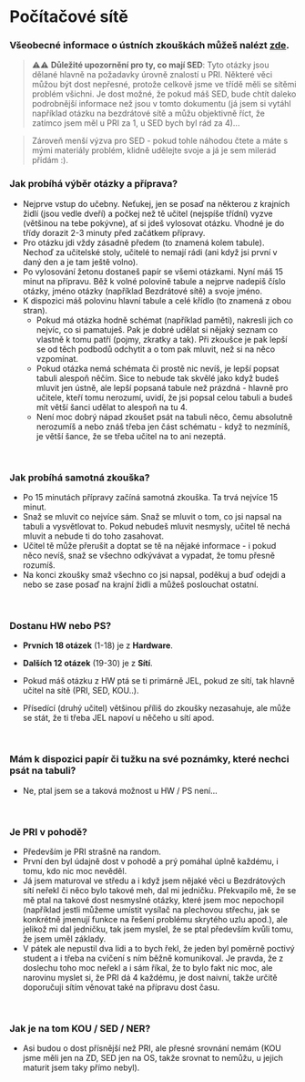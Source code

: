 # Počítačové sítě

### Všeobecné informace o ústních zkouškách můžeš nalézt [zde](../FaQ/USTNI.md).

> ⚠️⚠️ **Důležité upozornění pro ty, co mají SED**: Tyto otázky jsou dělané hlavně na požadavky úrovně znalostí u PRI. Některé věci můžou být dost nepřesné, protože celkově jsme ve třídě měli se sítěmi problém všichni. Je dost možné, že pokud máš SED, bude chtít daleko podrobnější informace než jsou v tomto dokumentu (já jsem si vytáhl například otázku na bezdrátové sítě a můžu objektivně říct, že zatímco jsem měl u PRI za 1, u SED bych byl rád za 4)...

> Zároveň menší výzva pro SED - pokud tohle náhodou čtete a máte s mými materiály problém, klidně udělejte svoje a já je sem milerád přidám :).

### Jak probíhá výběr otázky a příprava?
- Nejprve vstup do učebny. Neťukej, jen se posaď na některou z krajních židlí (jsou vedle dveří) a počkej než tě učitel (nejspíše třídní) vyzve (většinou na tebe pokývne), ať si jdeš vylosovat otázku. Vhodné je do třídy dorazit 2-3 minuty před začátkem přípravy.
- Pro otázku jdi vždy zásadně předem (to znamená kolem tabule). Nechoď za učitelské stoly, učitelé to nemají rádi (ani když jsi první v daný den a je tam ještě volno).
- Po vylosování žetonu dostaneš papír se všemi otázkami. Nyní máš 15 minut na přípravu. Běž k volné polovině tabule a nejprve nadepiš číslo otázky, jméno otázky (například Bezdrátové sítě) a svoje jméno.
- K dispozici máš polovinu hlavní tabule a celé křídlo (to znamená z obou stran).
    - Pokud má otázka hodně schémat (například paměti), nakresli jich co nejvíc, co si pamatuješ. Pak je dobré udělat si nějaký seznam co vlastně k tomu patří (pojmy, zkratky a tak). Při zkoušce je pak lepší se od těch podbodů odchytit a o tom pak mluvit, než si na něco vzpomínat.
    - Pokud otázka nemá schémata či prostě nic nevíš, je lepší popsat tabuli alespoň něčím. Sice to nebude tak skvělé jako když budeš mluvit jen ústně, ale lepší popsaná tabule než prázdná - hlavně pro učitele, kteří tomu nerozumí, uvidí, že jsi popsal celou tabuli a budeš mít větší šanci udělat to alespoň na tu 4.
    - Není moc dobrý nápad zkoušet psát na tabuli něco, čemu absolutně nerozumíš a nebo znáš třeba jen část schématu - když to nezmíníš, je větší šance, že se třeba učitel na to ani nezeptá.

<br>

### Jak probíhá samotná zkouška?
- Po 15 minutách přípravy začíná samotná zkouška. Ta trvá nejvíce 15 minut.
- Snaž se mluvit co nejvíce sám. Snaž se mluvit o tom, co jsi napsal na tabuli a vysvětlovat to. Pokud nebudeš mluvit nesmysly, učitel tě nechá mluvit a nebude ti do toho zasahovat.
- Učitel tě může přerušit a doptat se tě na nějaké informace - i pokud něco nevíš, snaž se všechno odkývávat a vypadat, že tomu přesně rozumíš.
- Na konci zkoušky smaž všechno co jsi napsal, poděkuj a buď odejdi a nebo se zase posaď na krajní židli a můžeš poslouchat ostatní.

<br>

### Dostanu HW nebo PS?
- **Prvních 18 otázek** (1-18) je z **Hardware**.
- **Dalších 12 otázek** (19-30) je z **Sítí**.

- Pokud máš otázku z HW ptá se ti primárně JEL, pokud ze sítí, tak hlavně učitel na sítě (PRI, SED, KOU..).
- Přísedící (druhý učitel) většinou příliš do zkoušky nezasahuje, ale může se stát, že ti třeba JEL napoví u něčeho u sítí apod.

<br>

### Mám k dispozici papír či tužku na své poznámky, které nechci psát na tabuli?
- Ne, ptal jsem se a taková možnost u HW / PS není...

<br>

### Je PRI v pohodě?
- Především je PRI strašně na random.
- První den byl údajně dost v pohodě a prý pomáhal úplně každému, i tomu, kdo nic moc nevěděl.
- Já jsem maturoval ve středu a i když jsem nějaké věci u Bezdrátových sítí neřekl či něco bylo takové meh, dal mi jedničku. Překvapilo mě, že se mě ptal na takové dost nesmyslné otázky, které jsem moc nepochopil (například jestli můžeme umístit vysílač na plechovou střechu, jak se konkrétně jmenují funkce na řešení problému skrytého uzlu apod.), ale jelikož mi dal jedničku, tak jsem myslel, že se ptal především kvůli tomu, že jsem uměl základy.
- V pátek ale nepustil dva lidi a to bych řekl, že jeden byl poměrně poctivý student a i třeba na cvičení s ním běžně komunikoval. Je pravda, že z doslechu toho moc neřekl a i sám říkal, že to bylo fakt nic moc, ale narovinu myslet si, že PRI dá 4 každému, je dost naivní, takže určitě doporučuji sítím věnovat také na přípravu dost času.

<br>

### Jak je na tom KOU / SED / NER?
- Asi budou o dost přísnější než PRI, ale přesné srovnání nemám (KOU jsme měli jen na ZD, SED jen na OS, takže srovnat to nemůžu, u jejich maturit jsem taky přímo nebyl).